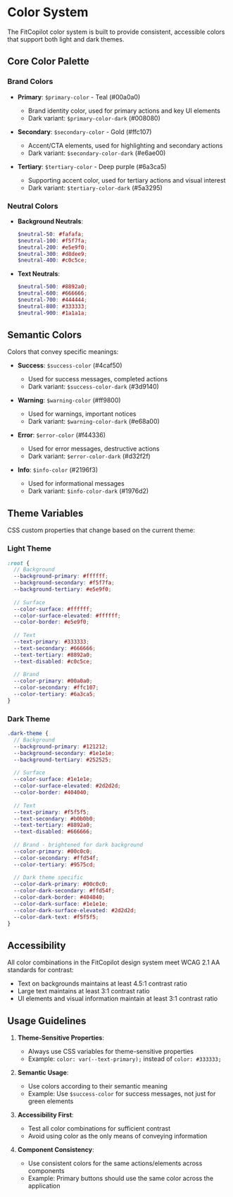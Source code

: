 # Color System

The FitCopilot color system is built to provide consistent, accessible colors that support both light and dark themes.

## Core Color Palette

### Brand Colors

- **Primary**: `$primary-color` - Teal (#00a0a0)
  - Brand identity color, used for primary actions and key UI elements
  - Dark variant: `$primary-color-dark` (#008080)

- **Secondary**: `$secondary-color` - Gold (#ffc107)
  - Accent/CTA elements, used for highlighting and secondary actions
  - Dark variant: `$secondary-color-dark` (#e6ae00)

- **Tertiary**: `$tertiary-color` - Deep purple (#6a3ca5)
  - Supporting accent color, used for tertiary actions and visual interest
  - Dark variant: `$tertiary-color-dark` (#5a3295)

### Neutral Colors

- **Background Neutrals**:
  ```scss
  $neutral-50: #fafafa;
  $neutral-100: #f5f7fa;
  $neutral-200: #e5e9f0;
  $neutral-300: #d8dee9;
  $neutral-400: #c0c5ce;
  ```

- **Text Neutrals**:
  ```scss
  $neutral-500: #8892a0;
  $neutral-600: #666666;
  $neutral-700: #444444;
  $neutral-800: #333333;
  $neutral-900: #1a1a1a;
  ```

## Semantic Colors

Colors that convey specific meanings:

- **Success**: `$success-color` (#4caf50)
  - Used for success messages, completed actions
  - Dark variant: `$success-color-dark` (#3d9140)

- **Warning**: `$warning-color` (#ff9800)
  - Used for warnings, important notices
  - Dark variant: `$warning-color-dark` (#e68a00)

- **Error**: `$error-color` (#f44336)
  - Used for error messages, destructive actions
  - Dark variant: `$error-color-dark` (#d32f2f)

- **Info**: `$info-color` (#2196f3)
  - Used for informational messages
  - Dark variant: `$info-color-dark` (#1976d2)

## Theme Variables

CSS custom properties that change based on the current theme:

### Light Theme

```scss
:root {
  // Background
  --background-primary: #ffffff;
  --background-secondary: #f5f7fa;
  --background-tertiary: #e5e9f0;
  
  // Surface
  --color-surface: #ffffff;
  --color-surface-elevated: #ffffff;
  --color-border: #e5e9f0;
  
  // Text
  --text-primary: #333333;
  --text-secondary: #666666;
  --text-tertiary: #8892a0;
  --text-disabled: #c0c5ce;
  
  // Brand
  --color-primary: #00a0a0;
  --color-secondary: #ffc107;
  --color-tertiary: #6a3ca5;
}
```

### Dark Theme

```scss
.dark-theme {
  // Background
  --background-primary: #121212;
  --background-secondary: #1e1e1e;
  --background-tertiary: #252525;
  
  // Surface
  --color-surface: #1e1e1e;
  --color-surface-elevated: #2d2d2d;
  --color-border: #404040;
  
  // Text
  --text-primary: #f5f5f5;
  --text-secondary: #b0b0b0;
  --text-tertiary: #8892a0;
  --text-disabled: #666666;
  
  // Brand - brightened for dark background
  --color-primary: #00c0c0;
  --color-secondary: #ffd54f;
  --color-tertiary: #9575cd;
  
  // Dark theme specific
  --color-dark-primary: #00c0c0;
  --color-dark-secondary: #ffd54f;
  --color-dark-border: #404040;
  --color-dark-surface: #1e1e1e;
  --color-dark-surface-elevated: #2d2d2d;
  --color-dark-text: #f5f5f5;
}
```

## Accessibility

All color combinations in the FitCopilot design system meet WCAG 2.1 AA standards for contrast:

- Text on backgrounds maintains at least 4.5:1 contrast ratio
- Large text maintains at least 3:1 contrast ratio
- UI elements and visual information maintain at least 3:1 contrast ratio

## Usage Guidelines

1. **Theme-Sensitive Properties**: 
   - Always use CSS variables for theme-sensitive properties
   - Example: `color: var(--text-primary);` instead of `color: #333333;`

2. **Semantic Usage**:
   - Use colors according to their semantic meaning
   - Example: Use `$success-color` for success messages, not just for green elements

3. **Accessibility First**:
   - Test all color combinations for sufficient contrast
   - Avoid using color as the only means of conveying information

4. **Component Consistency**:
   - Use consistent colors for the same actions/elements across components
   - Example: Primary buttons should use the same color across the application 